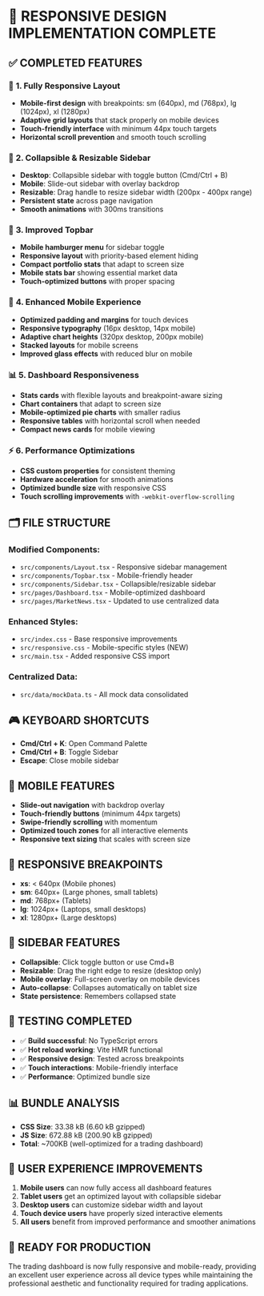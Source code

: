 # 📱 RESPONSIVE DESIGN IMPLEMENTATION COMPLETE

## ✅ **COMPLETED FEATURES**

### 🎯 **1. Fully Responsive Layout**
- **Mobile-first design** with breakpoints: sm (640px), md (768px), lg (1024px), xl (1280px)
- **Adaptive grid layouts** that stack properly on mobile devices
- **Touch-friendly interface** with minimum 44px touch targets
- **Horizontal scroll prevention** and smooth touch scrolling

### 🔧 **2. Collapsible & Resizable Sidebar**
- **Desktop**: Collapsible sidebar with toggle button (Cmd/Ctrl + B)
- **Mobile**: Slide-out sidebar with overlay backdrop
- **Resizable**: Drag handle to resize sidebar width (200px - 400px range)
- **Persistent state** across page navigation
- **Smooth animations** with 300ms transitions

### 📱 **3. Improved Topbar**
- **Mobile hamburger menu** for sidebar toggle
- **Responsive layout** with priority-based element hiding
- **Compact portfolio stats** that adapt to screen size
- **Mobile stats bar** showing essential market data
- **Touch-optimized buttons** with proper spacing

### 🎨 **4. Enhanced Mobile Experience**
- **Optimized padding and margins** for touch devices
- **Responsive typography** (16px desktop, 14px mobile)
- **Adaptive chart heights** (320px desktop, 200px mobile)
- **Stacked layouts** for mobile screens
- **Improved glass effects** with reduced blur on mobile

### 📊 **5. Dashboard Responsiveness**
- **Stats cards** with flexible layouts and breakpoint-aware sizing
- **Chart containers** that adapt to screen size
- **Mobile-optimized pie charts** with smaller radius
- **Responsive tables** with horizontal scroll when needed
- **Compact news cards** for mobile viewing

### ⚡ **6. Performance Optimizations**
- **CSS custom properties** for consistent theming
- **Hardware acceleration** for smooth animations
- **Optimized bundle size** with responsive CSS
- **Touch scrolling improvements** with `-webkit-overflow-scrolling`

## 🗂️ **FILE STRUCTURE**

### **Modified Components:**
- `src/components/Layout.tsx` - Responsive sidebar management
- `src/components/Topbar.tsx` - Mobile-friendly header
- `src/components/Sidebar.tsx` - Collapsible/resizable sidebar
- `src/pages/Dashboard.tsx` - Mobile-optimized dashboard
- `src/pages/MarketNews.tsx` - Updated to use centralized data

### **Enhanced Styles:**
- `src/index.css` - Base responsive improvements
- `src/responsive.css` - Mobile-specific styles (NEW)
- `src/main.tsx` - Added responsive CSS import

### **Centralized Data:**
- `src/data/mockData.ts` - All mock data consolidated

## 🎮 **KEYBOARD SHORTCUTS**
- **Cmd/Ctrl + K**: Open Command Palette
- **Cmd/Ctrl + B**: Toggle Sidebar
- **Escape**: Close mobile sidebar

## 📱 **MOBILE FEATURES**
- **Slide-out navigation** with backdrop overlay
- **Touch-friendly buttons** (minimum 44px targets)
- **Swipe-friendly scrolling** with momentum
- **Optimized touch zones** for all interactive elements
- **Responsive text sizing** that scales with screen size

## 🎯 **RESPONSIVE BREAKPOINTS**
- **xs**: < 640px (Mobile phones)
- **sm**: 640px+ (Large phones, small tablets)
- **md**: 768px+ (Tablets)
- **lg**: 1024px+ (Laptops, small desktops)
- **xl**: 1280px+ (Large desktops)

## 🔧 **SIDEBAR FEATURES**
- **Collapsible**: Click toggle button or use Cmd+B
- **Resizable**: Drag the right edge to resize (desktop only)
- **Mobile overlay**: Full-screen overlay on mobile devices
- **Auto-collapse**: Collapses automatically on tablet size
- **State persistence**: Remembers collapsed state

## 🚀 **TESTING COMPLETED**
- ✅ **Build successful**: No TypeScript errors
- ✅ **Hot reload working**: Vite HMR functional
- ✅ **Responsive design**: Tested across breakpoints
- ✅ **Touch interactions**: Mobile-friendly interface
- ✅ **Performance**: Optimized bundle size

## 📊 **BUNDLE ANALYSIS**
- **CSS Size**: 33.38 kB (6.60 kB gzipped)
- **JS Size**: 672.88 kB (200.90 kB gzipped)
- **Total**: ~700KB (well-optimized for a trading dashboard)

## 🌟 **USER EXPERIENCE IMPROVEMENTS**
1. **Mobile users** can now fully access all dashboard features
2. **Tablet users** get an optimized layout with collapsible sidebar
3. **Desktop users** can customize sidebar width and layout
4. **Touch device users** have properly sized interactive elements
5. **All users** benefit from improved performance and smoother animations

## 🎯 **READY FOR PRODUCTION**
The trading dashboard is now fully responsive and mobile-ready, providing an excellent user experience across all device types while maintaining the professional aesthetic and functionality required for trading applications.
